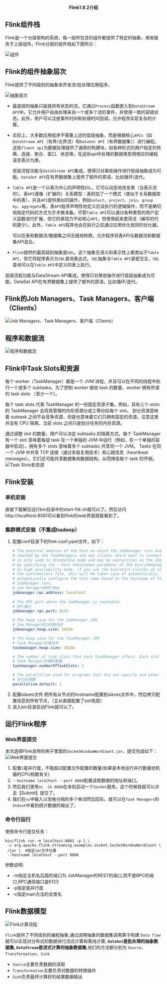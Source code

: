 <div style="text-align: center;"><b>Flink1.9.2介绍</b></div>

## Flink组件栈
Flink是一个分层架构的系统，每一层所包含的组件都提供了特定的抽象，用来服务于上层组件。Flink分层的组件栈如下图所示：

![组件](./img/flink-component-stack.png)

## Flink的组件抽象层次

Flink提供了不同级别的抽象来开发流/批处理应用程序。

![抽象层次](./img/levels_of_abstraction.svg)
* 最底层的抽象只是提供有状态的流。它通过`Process`函数嵌入到`DataStream API`中。它允许用户自由处理来自一个或多个流的事件，并使用一致的容错状态。此外，用户可以注册事件时间和处理时间回调，允许程序实现复杂的计算。
* 实际上，大多数应用程序不需要上述的低级抽象，而是根据核心`APIs`（如`DataStream API`（有界/无界流）和`DataSet API`（有界数据集））进行编程。这些`fluent api`为数据处理提供了通用的构建块，如各种形式的用户指定的转换、连接、聚合、窗口、状态等。在这些api中处理的数据类型用相应的编程语言表示为类。
  
  低级流程功能与`DataStream API`集成，使得只对某些操作进行低级抽象成为可能。`DataSet API`在有界数据集上提供了额外的原语，比如循环/迭代。
  
* `Table API`是一个以表为中心的声明性`DSL`，它可以动态地改变表（当表示流时）。表`API`遵循（扩展的）关系模型：表附加了一个模式（类似于关系数据库中的表），并且`API`提供类似的操作，例如`select`、`project`、`join`、`group by`、`aggregate`等。表`API`程序声明性地定义应该执行的逻辑操作，而不是确切地指定代码的方式为手术做准备。尽管`Table API`可以通过各种类型的用户定义函数进行扩展，但它的表现力不如核心`API`，但使用起来更简洁（编写的代码更少）。此外，`Table API`程序也会在执行之前通过应用优化规则的优化器。
   
   可以在表和数据流/数据集之间无缝地转换，允许程序将表API与数据流和数据集API混合。
* `Flink`提供的最高级别抽象是`SQL`。这个抽象在语义和表示性上都类似于`Table API`，但它将程序表示为`SQL`查询表达式。`SQL`抽象与`Table API`紧密交互，`SQL`查询可以在`Table API`中定义的表上执行。



低级流程功能与DataStream API集成，使得只对某些操作进行低级抽象成为可能。DataSet API在有界数据集上提供了额外的原语，比如循环/迭代。

## Flink的Job Managers、Task Managers、客户端（Clients）
![Job Managers、Task Managers、客户端（Clients）](./img/processes.svg)
## 程序和数据流
![程序和数据流](./img/program_dataflow.svg)
## Flink中Task Slots和资源
每个 worker（TaskManager）都是一个 JVM 进程，并且可以在不同的线程中执行一个或多个 subtasks。为了控制 worker 接收 task 的数量，worker 拥有所谓的 task slots （至少一个）。

每个 task slots 代表 TaskManager 的一份固定资源子集。例如，具有三个 slots 的 TaskManager 会将其管理的内存资源分成三等份给每个 slot。 划分资源意味着 subtask 之间不会竞争资源，但是也意味着它们只拥有固定的资源。注意这里并没有 CPU 隔离，当前 slots 之间只是划分任务的内存资源。

通过调整 slot 的数量，用户可以决定 subtasks 的隔离方式。每个 TaskManager 有一个 slot 意味着每组 task 在一个单独的 JVM 中运行（例如，在一个单独的容器中启动）。拥有多个 slots 意味着多个 subtasks 共享同一个 JVM。 Tasks 在同一个 JVM 中共享 TCP 连接（通过多路复用技术）和心跳信息（heartbeat messages）。它们还可能共享数据集和数据结构，从而降低每个 task 的开销。
![Task Slots和资源](./img/tasks_slots.svg)
## Flink安装
### 单机安装
直接下载解压运行bin目录中的start-filk.sh就可以了。然后访问http://localhost:8081可以看到flink的web界面就能看到了。
### 集群模式安装（不集成hadoop）
1. 配置conf目录下的flink-conf.yaml文件，如下：
    ```yaml
    # The external address of the host on which the JobManager runs and can be
    # reached by the TaskManagers and any clients which want to connect. This setting
    # is only used in Standalone mode and may be overwritten on the JobManager side
    # by specifying the --host <hostname> parameter of the bin/jobmanager.sh executable.
    # In high availability mode, if you use the bin/start-cluster.sh script and setup
    # the conf/masters file, this will be taken care of automatically. Yarn/Mesos
    # automatically configure the host name based on the hostname of the node where the
    # JobManager runs.
    # Job Manager的RPC地址
    jobmanager.rpc.address: localhost
     
    # The RPC port where the JobManager is reachable.
    # RPC端口
    jobmanager.rpc.port: 6123
    
    # The heap size for the JobManager JVM 
    # Jom Manager的JVM堆内存
    jobmanager.heap.size: 1024m
    
    # The heap size for the TaskManager JVM
    # Task Manager的堆内存
    taskmanager.heap.size: 1024m
    
    # The number of task slots that each TaskManager offers. Each slot runs one parallel pipeline.
    # Task Manager的槽的数量
    taskmanager.numberOfTaskSlots: 1
    
    # The parallelism used for programs that did not specify and other parallelism.
    # 并行处理数
    parallelism.default: 1
    ```
2. 配置slaves文件
把所有从节点的hostname配置到slaves文件中，然后拷贝配置信息到所有节点，（主从直接配置了ssh免密）
3. 进入bin目录启动Flink就可以了。

## 运行Flink程序
### Web界面提交
本次选择Flink自带的例子里面的`SocketWindowWordCount.jar`，提交完成如下：
![Web界面提交](./img/1.png)
1. 配置`1`是并行度，不能超过配置文件配置的数量(如果是本地运行并行数量给机器的CPU核数有关)
2. `--hostname localhost --port 8888`配置读取数据的地址和端口。
3. 然后我们使用`nc -lk 8888`在本机启动一个`Socket`服务。这个时候我就可以点击【Submit】提交了。
4. 我们在`nc`中输入以空格分隔的多个单词然后回车。就可以在`Task Managers`的`Stdout`中看到统计数据的输出了。
### 命令行运行

使用命令行提交任务：
```shell script
bin/flink run -m localhost:8081 -p 1 \
 -c org.apache.flink.streaming.examples.socket.SocketWindowWordCount \
 /jar \  #指定jar文件位置
 --hostname localhost --port 8888
```

参数说明:
 * -m指定主机名后面的端口为 JobManager的REST的端口,而不是RPC的端口,RPC通信端口是6123
 * -p指定是并行度
 * -c指定main方法的全类名
 
## Flink数据模型
![Flink计算流程](./img/2.png)

`Flink`提供了不同级别的编程抽象,通过调用抽象的数据集调用算子构建 `Data flow`就可以实现对分布式的数据进行流式计算和离线计算, 
**`DataSet`是批处理的抽象数据集, `DataStream`是流式计算的抽象数据集**,他们的方法都分别为 `Source`、 `Transformation`、`Sink`
* `Source`主要负责数据的读取
* `Transformation`主要负责对数据的转换操作
* `Sink`负责最终计算好的结果数据输出